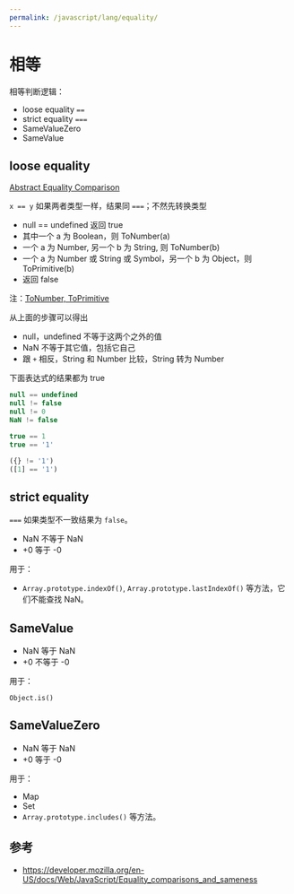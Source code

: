 ```yaml
---
permalink: /javascript/lang/equality/
---
```


# 相等

相等判断逻辑：

- loose equality `==`
- strict equality `===`
- SameValueZero
- SameValue

## loose equality

[Abstract Equality Comparison](https://tc39.github.io/ecma262/#sec-abstract-relational-comparison)

`x == y` 如果两者类型一样，结果同 `===`；不然先转换类型

- null == undefined 返回 true
- 其中一个 a 为 Boolean，则 ToNumber(a)
- 一个 a 为 Number, 另一个 b 为 String, 则 ToNumber(b)
- 一个 a 为 Number 或 String 或 Symbol，另一个 b 为 Object，则 ToPrimitive(b)
- 返回 false

注：[ToNumber, ToPrimitive](types.md)

从上面的步骤可以得出

- null，undefined 不等于这两个之外的值
- NaN 不等于其它值，包括它自己
- 跟 `+` 相反，String 和 Number 比较，String 转为 Number

下面表达式的结果都为 true

```js
null == undefined
null != false
null != 0
NaN != false

true == 1
true == '1'

({} != '1')
([1] == '1')
```

## strict equality

`===` 如果类型不一致结果为 `false`。

- NaN 不等于 NaN
- +0 等于 -0

用于：

- `Array.prototype.indexOf()`, `Array.prototype.lastIndexOf()` 等方法，它们不能查找 NaN。

## SameValue

- NaN 等于 NaN
- +0 不等于 -0

用于：

`Object.is()`

## SameValueZero

- NaN 等于 NaN
- +0 等于 -0

用于：

- Map
- Set
- `Array.prototype.includes()` 等方法。

## 参考

- <https://developer.mozilla.org/en-US/docs/Web/JavaScript/Equality_comparisons_and_sameness>
